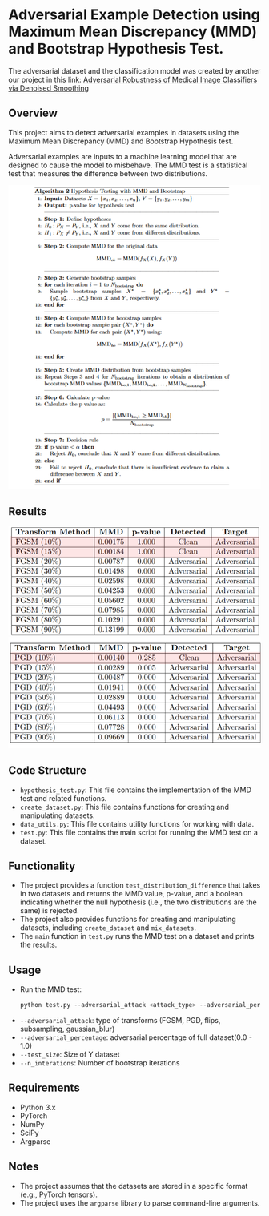 # Adversarial Example Detection using Maximum Mean Discrepancy (MMD) and Bootstrap Hypothesis Test.

The adversarial dataset and the classification model was created by another our project in this link: [Adversarial Robustness of Medical Image Classifiers via Denoised Smoothing](https://github.com/khoa16122004/Adversarial-Robustness-of-Medical-Image-Classifiers-via-Denoised-Smoothing)

## Overview
This project aims to detect adversarial examples in datasets using the Maximum Mean Discrepancy (MMD) and Bootstrap Hypothesis test. 

Adversarial examples are inputs to a machine learning model that are designed to cause the model to misbehave. The MMD test is a statistical test that measures the difference between two distributions.

![alt text](img/algorithm.png)

## Results
![alt text](img/FGSM_result.png)
![alt text](img/PGD_result.png)

## Code Structure

* `hypothesis_test.py`: This file contains the implementation of the MMD test and related functions.
* `create_dataset.py`: This file contains functions for creating and manipulating datasets.
* `data_utils.py`: This file contains utility functions for working with data.
* `test.py`: This file contains the main script for running the MMD test on a dataset.

## Functionality

* The project provides a function `test_distribution_difference` that takes in two datasets and returns the MMD value, p-value, and a boolean indicating whether the null hypothesis (i.e., the two distributions are the same) is rejected.
* The project also provides functions for creating and manipulating datasets, including `create_dataset` and `mix_datasets`.
* The `main` function in `test.py` runs the MMD test on a dataset and prints the results.

## Usage

* Run the MMD test: 

    ```python
    python test.py --adversarial_attack <attack_type> --adversarial_percentage <percentage> --test_size <size> --n_interations <iterations> --test <test_number>
    ```

+ `--adversarial_attack`: type of transforms (FGSM, PGD, flips, subsampling, gaussian_blur)
+ `--adversarial_percentage`: adversarial percentage of full dataset(0.0 - 1.0)
+ `--test_size`: Size of Y dataset
+ `--n_interations`: Number of bootstrap iterations

## Requirements

* Python 3.x
* PyTorch
* NumPy
* SciPy
* Argparse

## Notes

* The project assumes that the datasets are stored in a specific format (e.g., PyTorch tensors).
* The project uses the `argparse` library to parse command-line arguments.
